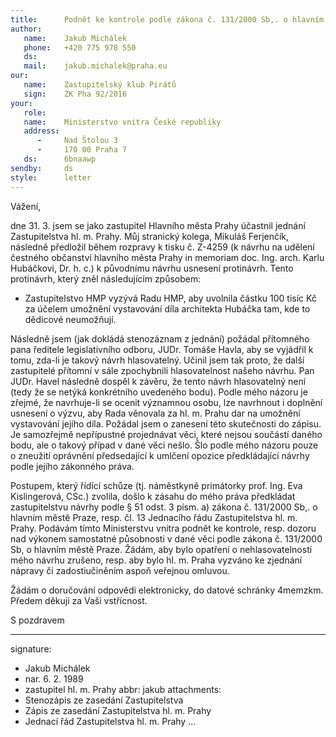 ```yaml
---
title:      Podnět ke kontrole podle zákona č. 131/2000 Sb,. o hlavním městě Praze
author:
   name:    Jakub Michálek
   phone:   +420 775 978 550
   ds:      
   mail:    jakub.michalek@praha.eu
our:
   name:    Zastupitelský klub Pirátů
   sign:    ZK Pha 92/2016
your:
   role:    
   name:    Ministerstvo vnitra České republiky
   address:
      -     Nad Štolou 3
      -     170 00 Praha 7
   ds:      6bnaawp
sendby:     ds
style:      letter
---
```


Vážení,

dne 31. 3. jsem se jako zastupitel Hlavního města Prahy účastnil jednání Zastupitelstva hl. m. Prahy. Můj stranický kolega, Mikuláš Ferjenčík, následně předložil během rozpravy k tisku č. Z-4259 (k návrhu na udělení čestného občanství hlavního města Prahy in memoriam doc. Ing. arch. Karlu Hubáčkovi, Dr. h. c.) k původnímu návrhu usnesení protinávrh. Tento protinávrh, který zněl následujícím způsobem:

* Zastupitelstvo HMP vyzývá Radu HMP, aby uvolnila částku 100 tisíc Kč za účelem umožnění vystavování díla architekta Hubáčka tam, kde to dědicové neumožňují.

Následně jsem (jak dokládá stenozáznam z jednání) požádal přítomného pana ředitele legislativního odboru, JUDr. Tomáše Havla, aby se vyjádřil k tomu, zda-li je takový návrh hlasovatelný. Učinil jsem tak proto, že další zastupitelé přítomní v sále zpochybnili hlasovatelnost našeho návrhu. Pan JUDr. Havel následně dospěl k závěru, že tento návrh hlasovatelný není (tedy že se netýká konkrétního uvedeného bodu). Podle mého názoru je zřejmé, že navrhuje-li se ocenit významnou osobu, lze navrhnout i doplnění usnesení o výzvu, aby Rada věnovala za hl. m. Prahu dar na umožnění vystavování jejího díla. Požádal jsem o zanesení této skutečnosti do zápisu. Je samozřejmě nepřípustné projednávat věci, které nejsou součástí daného bodu, ale o takový případ v dané věci nešlo. Šlo podle mého názoru pouze o zneužití oprávnění předsedající k umlčení opozice předkládající návrhy podle jejího zákonného práva.

Postupem, který řídící schůze (tj. náměstkyně primátorky prof. Ing. Eva Kislingerová, CSc.) zvolila, došlo k zásahu do mého práva předkládat zastupitelstvu návrhy podle § 51 odst. 3 písm. a) zákona č. 131/2000 Sb,. o hlavním městě Praze, resp. čl. 13 Jednacího řádu Zastupitelstva hl. m. Prahy. Podávám tímto Ministerstvu vnitra podnět ke kontrole, resp. dozoru nad výkonem samostatné působnosti v dané věci podle zákona č. 131/2000 Sb, o hlavním městě Praze. Žádám, aby bylo opatření o nehlasovatelnosti mého návrhu zrušeno, resp. aby bylo hl. m. Praha vyzváno ke zjednání nápravy či zadostiučiněním aspoň veřejnou omluvou. 

Žádám o doručování odpovědi elektronicky, do datové schránky 4memzkm. Předem děkuji za Vaši vstřícnost. 

S pozdravem

---
signature: 
  - Jakub Michálek
  - nar. 6. 2. 1989
  - zastupitel hl. m. Prahy
abbr:       jakub
attachments:
  - Stenozápis ze zasedání Zastupitelstva
  - Zápis ze zasedání Zastupitelstva hl. m. Prahy
  - Jednací řád Zastupitelstva hl. m. Prahy
...
